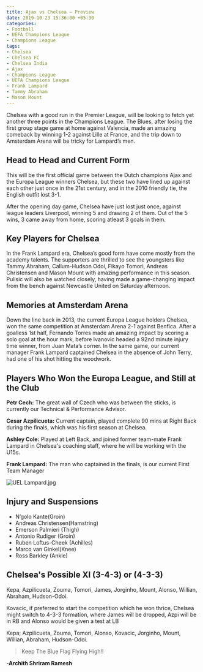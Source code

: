 ```yaml
---
title: Ajax vs Chelsea – Preview
date: 2019-10-23 15:36:00 +05:30
categories:
- Football
- UEFA Champions League
- Champions League
tags:
- Chelsea
- Chelsea FC
- Chelsea India
- Ajax
- Champions League
- UEFA Champions League
- Frank Lampard
- Tammy Abraham
- Mason Mount
---
```


Chelsea with a good run in the Premier League, will be looking to fetch yet another three points in the Champions League. The Blues, after losing the first group stage game at home against Valencia, made an amazing comeback by winning 1-2 against Lille at France, and the trip down to Amsterdam Arena will be tricky for Lampard’s men.

## Head to Head and Current Form

This will be the first official game between the Dutch champions Ajax and the Europa League winners Chelsea, but these two have lined up against each other just once in the 21st century, and in the 2010 friendly tie, the English outfit lost 3-1.

After the opening day game, Chelsea have just lost just once, against league leaders Liverpool, winning 5 and drawing 2 of them. Out of the 5 wins, 3 came away from home, scoring atleast 3 goals in them.

## Key Players for Chelsea

In the Frank Lampard era, Chelsea’s good form have come mostly from the academy talents. The supporters are thrilled to see the youngsters like Tammy Abraham, Callum-Hudson Odoi, Fikayo Tomori, Andreas Christensen and Mason Mount with amazing performance in this season. Pulisic will also be watched closely, having made a game-changing impact from the bench against Newcastle United on Saturday afternoon.

## Memories at Amsterdam Arena

Down the line back in 2013, the current Europa League holders Chelsea, won the same competition at Amsterdam Arena 2-1 against Benfica. After a goalless 1st half, Fernando Torres made an amazing impact by scoring a solo goal at the hour mark, before Ivanovic headed a 92nd minute injury time winner, from Juan Mata’s corner. In the same game, our current manager Frank Lampard captained Chelsea in the absence of John Terry, had one of his shot hitting the woodwork.

## Players Who Won the Europa League, and Still at the Club

**Petr Cech:** The great wall of Czech who was between the sticks, is currently our Technical & Performance Advisor.

**Cesar Azpilicueta:** Current captain, played complete 90 mins at Right Back during the finals, which was his first season at Chelsea.

**Ashley Cole:** Played at Left Back, and joined former team-mate Frank Lampard in Chelsea's coaching staff, where he will be working with the U15s.

**Frank Lampard:** The man who captained in the finals, is our current First Team Manager

![UEL Lampard.jpg](/uploads/UEL%20Lampard.jpg)

## Injury and Suspensions

* N’golo Kante(Groin)
* Andreas Christensen(Hamstring)
* Emerson Palmieri (Thigh)
* Antonio Rudiger (Groin)
* Ruben Loftus-Cheek (Achilles)
* Marco van Ginkel(Knee)
* Ross Barkley (Ankle)

## Chelsea's Possible XI (3-4-3) or (4-3-3)

Kepa, 
Azpilicueta, Zouma, Tomori, 
James, Jorginho, Mount, Alonso, 
Willian, Abraham, Hudson-Odoi.

Kovacic, if preferred to start the competition which he won thrice, Chelsea might switch to 4-3-3 formation, where James will be dropped, Azpi will be in RB and Alonso would be given a test at LB

Kepa; 
Azpilicueta, Zouma, Tomori, Alonso,
Kovacic, Jorginho, Mount,
Willian, Abraham, Hudson-Odoi.

> Keep The Blue Flag Flying High!!

**-Archith Shriram Ramesh**